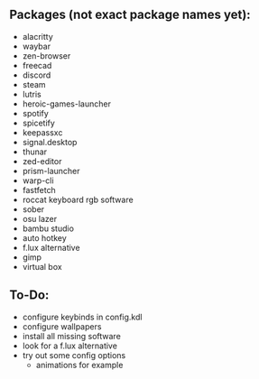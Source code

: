## Packages (not exact package names yet):
- alacritty
- waybar
- zen-browser
- freecad
- discord
- steam
- lutris
- heroic-games-launcher
- spotify
- spicetify
- keepassxc
- signal.desktop
- thunar
- zed-editor
- prism-launcher
- warp-cli
- fastfetch
- roccat keyboard rgb software
- sober
- osu lazer
- bambu studio
- auto hotkey
- f.lux alternative
- gimp
- virtual box

## To-Do:
 - configure keybinds in config.kdl
 - configure wallpapers
 - install all missing software
 - look for a f.lux alternative
 - try out some config options
   - animations for example

